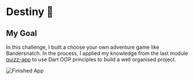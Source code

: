 # Destiny 🤔

## My Goal

In this challenge, I built a choose your own adventure game like Bandersnatch. In the process, I applied my knowledge from the last module [quizz-app](https://github.com/ace-js/quizz-app) to use Dart OOP principles to build a well organised project.

![Finished App](https://github.com/londonappbrewery/Images/blob/master/Destini.gif)
